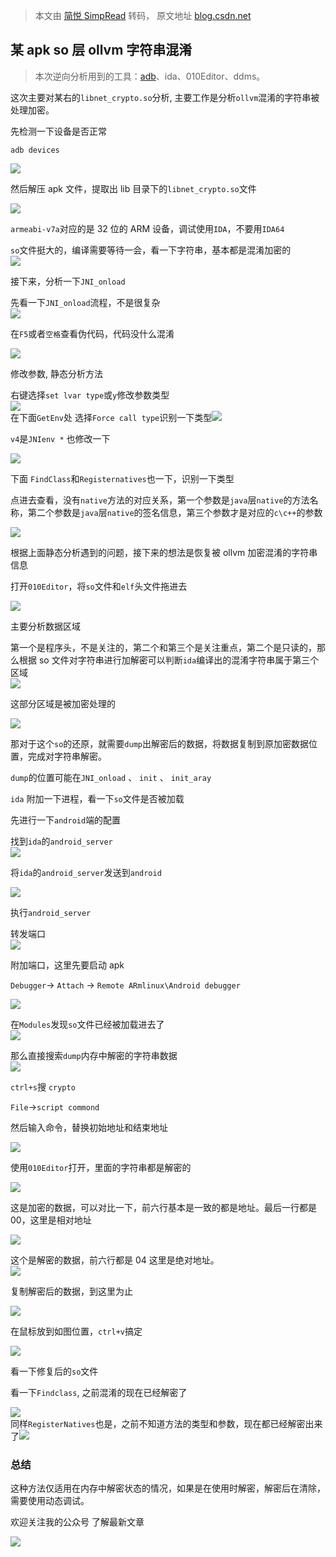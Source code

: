 > 本文由 [简悦 SimpRead](http://ksria.com/simpread/) 转码， 原文地址 [blog.csdn.net](https://blog.csdn.net/wang_624/article/details/115066838)

某 apk so 层 ollvm 字符串混淆
----------------------

> 本次逆向分析用到的工具：[adb](https://so.csdn.net/so/search?q=adb&spm=1001.2101.3001.7020)、ida、010Editor、ddms。

这次主要对某右的`libnet_crypto.so`分析, 主要工作是分析`ollvm`混淆的字符串被处理加密。

先检测一下设备是否正常

`adb devices`

![](https://img-blog.csdnimg.cn/20210322104004674.png)

然后解压 apk 文件，提取出 lib 目录下的`libnet_crypto.so`文件

![](https://img-blog.csdnimg.cn/20210322104014354.png?x-oss-process=image/watermark,type_ZmFuZ3poZW5naGVpdGk,shadow_10,text_aHR0cHM6Ly9ibG9nLmNzZG4ubmV0L3dhbmdfNjI0,size_16,color_FFFFFF,t_70)

`armeabi-v7a`对应的是 32 位的 ARM 设备，调试使用`IDA`，不要用`IDA64`

`so`文件挺大的，编译需要等待一会，看一下字符串，基本都是混淆加密的  
![](https://img-blog.csdnimg.cn/20210322104024675.png?x-oss-process=image/watermark,type_ZmFuZ3poZW5naGVpdGk,shadow_10,text_aHR0cHM6Ly9ibG9nLmNzZG4ubmV0L3dhbmdfNjI0,size_16,color_FFFFFF,t_70)

接下来，分析一下`JNI_onload`

先看一下`JNI_onload`流程，不是很复杂  
![](https://img-blog.csdnimg.cn/20210322104044462.png?x-oss-process=image/watermark,type_ZmFuZ3poZW5naGVpdGk,shadow_10,text_aHR0cHM6Ly9ibG9nLmNzZG4ubmV0L3dhbmdfNjI0,size_16,color_FFFFFF,t_70)

在`F5`或者`空格`查看伪代码，代码没什么混淆

![](https://img-blog.csdnimg.cn/20210322104057306.png?x-oss-process=image/watermark,type_ZmFuZ3poZW5naGVpdGk,shadow_10,text_aHR0cHM6Ly9ibG9nLmNzZG4ubmV0L3dhbmdfNjI0,size_16,color_FFFFFF,t_70)

修改参数, 静态分析方法

右键选择`set lvar type`或`y`修改参数类型  
![](https://img-blog.csdnimg.cn/20210322104113519.png?x-oss-process=image/watermark,type_ZmFuZ3poZW5naGVpdGk,shadow_10,text_aHR0cHM6Ly9ibG9nLmNzZG4ubmV0L3dhbmdfNjI0,size_16,color_FFFFFF,t_70)  
在下面`GetEnv`处 选择`Force call type`识别一下类型![](https://img-blog.csdnimg.cn/20210322104158221.png?x-oss-process=image/watermark,type_ZmFuZ3poZW5naGVpdGk,shadow_10,text_aHR0cHM6Ly9ibG9nLmNzZG4ubmV0L3dhbmdfNjI0,size_16,color_FFFFFF,t_70)

`v4`是`JNIenv *` 也修改一下

![](https://img-blog.csdnimg.cn/2021032210421949.png?x-oss-process=image/watermark,type_ZmFuZ3poZW5naGVpdGk,shadow_10,text_aHR0cHM6Ly9ibG9nLmNzZG4ubmV0L3dhbmdfNjI0,size_16,color_FFFFFF,t_70)

下面 `FindClass`和`Registernatives`也一下，识别一下类型

点进去查看，没有`native`方法的对应关系，第一个参数是`java`层`native`的方法名称，第二个参数是`java`层`native`的签名信息，第三个参数才是对应的`c\c++`的参数

![](https://img-blog.csdnimg.cn/202103221042316.png?x-oss-process=image/watermark,type_ZmFuZ3poZW5naGVpdGk,shadow_10,text_aHR0cHM6Ly9ibG9nLmNzZG4ubmV0L3dhbmdfNjI0,size_16,color_FFFFFF,t_70)

根据上面静态分析遇到的问题，接下来的想法是恢复被 ollvm 加密混淆的字符串信息

打开`010Editor`，将`so`文件和`elf`头文件拖进去

![](https://img-blog.csdnimg.cn/20210322104241673.png?x-oss-process=image/watermark,type_ZmFuZ3poZW5naGVpdGk,shadow_10,text_aHR0cHM6Ly9ibG9nLmNzZG4ubmV0L3dhbmdfNjI0,size_16,color_FFFFFF,t_70)

主要分析数据区域

第一个是程序头，不是关注的，第二个和第三个是关注重点，第二个是只读的，那么根据 so 文件对字符串进行加解密可以判断`ida`编译出的混淆字符串属于第三个区域  
![](https://img-blog.csdnimg.cn/20210322104254329.png?x-oss-process=image/watermark,type_ZmFuZ3poZW5naGVpdGk,shadow_10,text_aHR0cHM6Ly9ibG9nLmNzZG4ubmV0L3dhbmdfNjI0,size_16,color_FFFFFF,t_70)

这部分区域是被加密处理的

![](https://img-blog.csdnimg.cn/20210322104302697.png?x-oss-process=image/watermark,type_ZmFuZ3poZW5naGVpdGk,shadow_10,text_aHR0cHM6Ly9ibG9nLmNzZG4ubmV0L3dhbmdfNjI0,size_16,color_FFFFFF,t_70)

那对于这个`so`的还原，就需要`dump`出解密后的数据，将数据复制到原加密数据位置，完成对字符串解密。

`dump`的位置可能在`JNI_onload` 、 `init` 、 `init_aray`

`ida` 附加一下进程，看一下`so`文件是否被加载

先进行一下`android`端的配置

找到`ida`的`android_server`  
![](https://img-blog.csdnimg.cn/20210322104313621.png?x-oss-process=image/watermark,type_ZmFuZ3poZW5naGVpdGk,shadow_10,text_aHR0cHM6Ly9ibG9nLmNzZG4ubmV0L3dhbmdfNjI0,size_16,color_FFFFFF,t_70)

将`ida`的`android_server`发送到`android`

![](https://img-blog.csdnimg.cn/20210322104324508.png?x-oss-process=image/watermark,type_ZmFuZ3poZW5naGVpdGk,shadow_10,text_aHR0cHM6Ly9ibG9nLmNzZG4ubmV0L3dhbmdfNjI0,size_16,color_FFFFFF,t_70)

执行`android_server`

转发端口  
![](https://img-blog.csdnimg.cn/20210322104332751.png)

附加端口，这里先要启动 apk

`Debugger`-> `Attach` -> `Remote ARmlinux\Android debugger`

![](https://img-blog.csdnimg.cn/20210322104342143.png?x-oss-process=image/watermark,type_ZmFuZ3poZW5naGVpdGk,shadow_10,text_aHR0cHM6Ly9ibG9nLmNzZG4ubmV0L3dhbmdfNjI0,size_16,color_FFFFFF,t_70)

在`Modules`发现`so`文件已经被加载进去了  
![](https://img-blog.csdnimg.cn/20210322104357774.png?x-oss-process=image/watermark,type_ZmFuZ3poZW5naGVpdGk,shadow_10,text_aHR0cHM6Ly9ibG9nLmNzZG4ubmV0L3dhbmdfNjI0,size_16,color_FFFFFF,t_70)

那么直接搜索`dump`内存中解密的字符串数据  
![](https://img-blog.csdnimg.cn/20210322104413629.png?x-oss-process=image/watermark,type_ZmFuZ3poZW5naGVpdGk,shadow_10,text_aHR0cHM6Ly9ibG9nLmNzZG4ubmV0L3dhbmdfNjI0,size_16,color_FFFFFF,t_70)

`ctrl+s`搜 `crypto`

`File`->`script commond`

然后输入命令，替换初始地址和结束地址

![](https://img-blog.csdnimg.cn/20210322104432615.png?x-oss-process=image/watermark,type_ZmFuZ3poZW5naGVpdGk,shadow_10,text_aHR0cHM6Ly9ibG9nLmNzZG4ubmV0L3dhbmdfNjI0,size_16,color_FFFFFF,t_70)

使用`010Editor`打开，里面的字符串都是解密的

![](https://img-blog.csdnimg.cn/20210322104444650.png?x-oss-process=image/watermark,type_ZmFuZ3poZW5naGVpdGk,shadow_10,text_aHR0cHM6Ly9ibG9nLmNzZG4ubmV0L3dhbmdfNjI0,size_16,color_FFFFFF,t_70)

这是加密的数据，可以对比一下，前六行基本是一致的都是地址。最后一行都是 00，这里是相对地址

![](https://img-blog.csdnimg.cn/20210322104455806.png?x-oss-process=image/watermark,type_ZmFuZ3poZW5naGVpdGk,shadow_10,text_aHR0cHM6Ly9ibG9nLmNzZG4ubmV0L3dhbmdfNjI0,size_16,color_FFFFFF,t_70)

这个是解密的数据，前六行都是 04 这里是绝对地址。  
![](https://img-blog.csdnimg.cn/20210322104503348.png?x-oss-process=image/watermark,type_ZmFuZ3poZW5naGVpdGk,shadow_10,text_aHR0cHM6Ly9ibG9nLmNzZG4ubmV0L3dhbmdfNjI0,size_16,color_FFFFFF,t_70)

复制解密后的数据，到这里为止

![](https://img-blog.csdnimg.cn/a72beb44525a436ea50896dc736a3ecc.png?x-oss-process=image/watermark,type_d3F5LXplbmhlaQ,shadow_50,text_Q1NETiBAU1QwbmV3,size_20,color_FFFFFF,t_70,g_se,x_16)

在鼠标放到如图位置，`ctrl+v`搞定

![](https://img-blog.csdnimg.cn/20210322104528156.png?x-oss-process=image/watermark,type_ZmFuZ3poZW5naGVpdGk,shadow_10,text_aHR0cHM6Ly9ibG9nLmNzZG4ubmV0L3dhbmdfNjI0,size_16,color_FFFFFF,t_70)

看一下修复后的`so`文件

看一下`Findclass`, 之前混淆的现在已经解密了

![](https://img-blog.csdnimg.cn/2021032210454131.png?x-oss-process=image/watermark,type_ZmFuZ3poZW5naGVpdGk,shadow_10,text_aHR0cHM6Ly9ibG9nLmNzZG4ubmV0L3dhbmdfNjI0,size_16,color_FFFFFF,t_70)  
同样`RegisterNatives`也是，之前不知道方法的类型和参数，现在都已经解密出来了![](https://img-blog.csdnimg.cn/20210322104557948.png?x-oss-process=image/watermark,type_ZmFuZ3poZW5naGVpdGk,shadow_10,text_aHR0cHM6Ly9ibG9nLmNzZG4ubmV0L3dhbmdfNjI0,size_16,color_FFFFFF,t_70)

### 总结

这种方法仅适用在内存中解密状态的情况，如果是在使用时解密，解密后在清除，需要使用动态调试。

欢迎关注我的公众号 了解最新文章

![](https://img-blog.csdnimg.cn/20210322104704303.png?x-oss-process=image/watermark,type_ZmFuZ3poZW5naGVpdGk,shadow_10,text_aHR0cHM6Ly9ibG9nLmNzZG4ubmV0L3dhbmdfNjI0,size_16,color_FFFFFF,t_70)